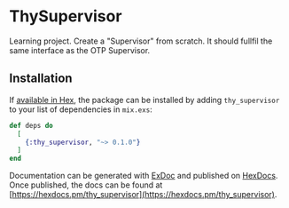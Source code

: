 # ThySupervisor

Learning project.
Create a "Supervisor" from scratch.
It should fullfil the same interface as the OTP Supervisor.

## Installation

If [available in Hex](https://hex.pm/docs/publish), the package can be installed
by adding `thy_supervisor` to your list of dependencies in `mix.exs`:

```elixir
def deps do
  [
    {:thy_supervisor, "~> 0.1.0"}
  ]
end
```

Documentation can be generated with [ExDoc](https://github.com/elixir-lang/ex_doc)
and published on [HexDocs](https://hexdocs.pm). Once published, the docs can
be found at [https://hexdocs.pm/thy_supervisor](https://hexdocs.pm/thy_supervisor).

